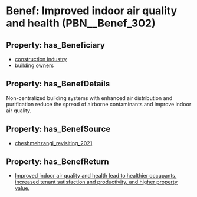 # Benef: __Improved indoor air quality and health__ (PBN__Benef_302)

## Property: has_Beneficiary

* [construction industry](../Stakeholder/PBN__Stakeholder_149)
* [building owners](../Stakeholder/PBN__Stakeholder_80)

## Property: has_BenefDetails

Non-centralized building systems with enhanced air distribution and purification reduce the spread of airborne contaminants and improve indoor air quality.

## Property: has_BenefSource

* [cheshmehzangi_revisiting_2021](../Article/PBN__Article_59)

## Property: has_BenefReturn

* [Improved indoor air quality and health lead to healthier occupants, increased tenant satisfaction and productivity, and higher property value.](../BenefReturn/PBN__BenefReturn_320)


